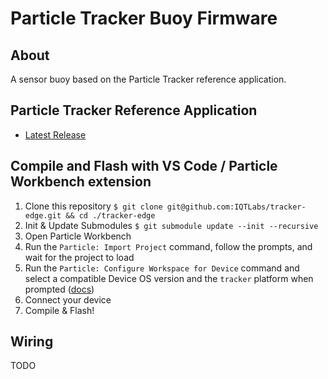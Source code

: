 
# Particle Tracker Buoy Firmware

## About

A sensor buoy based on the Particle Tracker reference application.

## Particle Tracker Reference Application

- [Latest Release](https://github.com/particle-iot/tracker-edge/releases)

## Compile and Flash with VS Code / Particle Workbench extension

1. Clone this repository `$ git clone git@github.com:IQTLabs/tracker-edge.git && cd ./tracker-edge`
2. Init & Update Submodules `$ git submodule update --init --recursive`
3. Open Particle Workbench
4. Run the `Particle: Import Project` command, follow the prompts, and wait for the project to load
5. Run the `Particle: Configure Workspace for Device` command and select a compatible Device OS version and the `tracker` platform when prompted ([docs](https://docs.particle.io/tutorials/developer-tools/workbench/#cloud-build-and-flash))
6. Connect your device
7. Compile & Flash!

## Wiring
TODO